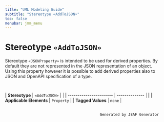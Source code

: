 ```yaml
---
title: "UML Modeling Guide"
subtitle: "Stereotype «AddToJSON»"
toc: false
menubar: jmm_menu
---
```


# Stereotype `«AddToJSON»`
Stereotype `«JSONProperty»` is intended to be used for derived properties. By default they are not represented in the JSON representation of an object. Using this property however it is possible to add derived properties also to JSON and OpenAPI specification of a type.

<br>

| **Stereotype**          | `«AddToJSON»` | |
| ----------------------- | -------------- | |
| **Applicable Elements** | `Property`        |
| **Tagged Values**       | `none`           |



<br>

<div style="text-align: right"><code>Generated by JEAF Generator</code></div>

    